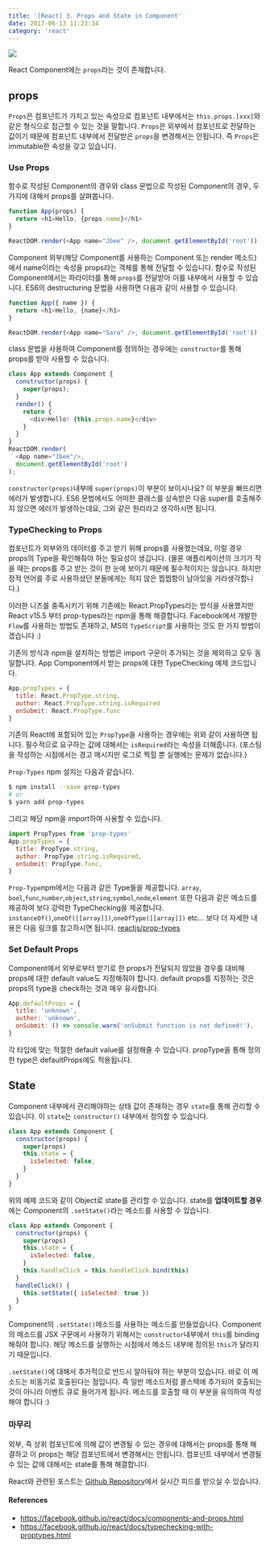 ```yaml
---
title: '[React] 3. Props and State in Component'
date: 2017-06-13 11:23:14
category: 'react'
---
```


![](/images/react_logo.png)

React Component에는 `props`라는 것이 존재합니다.

## props

`Props`은 컴포넌트가 가지고 있는 속성으로 컴포넌트 내부에서는 `this.props.[xxx]`와 같은 형식으로 접근할 수 있는 것을 말합니다. `Props`은 외부에서 컴포넌트로 전달하는 값이기 때문에 컴포넌트 내부에서 전달받은 `props`을 변경해서는 안됩니다. 즉 `Props`은 immutable한 속성을 갖고 있습니다.

### Use Props

함수로 작성된 Component의 경우와 class 문법으로 작성된 Component의 경우, 두 가지에 대해서 props를 살펴봅니다.

```js
function App(props) {
  return <h1>Hello, {props.name}</h1>
}

ReactDOM.render(<App name="Jbee" />, document.getElementById('root'))
```

Component 외부(해당 Component를 사용하는 Component 또는 render 메소드)에서 name이라는 속성을 props라는 객체를 통해 전달할 수 있습니다. 함수로 작성된 Component에서는 파라미터를 통해 `props`를 전달받아 이를 내부에서 사용할 수 있습니다. ES6의 destructuring 문법을 사용하면 다음과 같이 사용할 수 있습니다.

```js
function App({ name }) {
  return <h1>Hello, {name}</h1>
}

ReactDOM.render(<App name="Sara" />, document.getElementById('root'))
```

class 문법을 사용하여 Component를 정의하는 경우에는 `constructor`를 통해 props를 받아 사용할 수 있습니다.

```js
class App extends Component {
  constructor(props) {
    super(props);
  }
  render() {
    return {
      <div>Hello! {this.props.name}</div>
    }
  }
}
ReactDOM.render(
  <App name="Jbee"/>,
  document.getElementById('root')
);
```

`constructor(props)`내부에 `super(props)`이 부분이 보이시나요? 이 부분을 빠뜨리면 에러가 발생합니다. ES6 문법에서도 어떠한 클래스를 상속받은 다음 super를 호출해주지 않으면 에러가 발생하는데요, 그와 같은 원리라고 생각하시면 됩니다.

### TypeChecking to Props

컴포넌트가 외부와의 데이터를 주고 받기 위해 props를 사용했는데요, 이럴 경우 props의 Type을 확인해줘야 하는 필요성이 생깁니다. (물론 애플리케이션의 크기가 작을 때는 props를 주고 받는 것이 한 눈에 보이기 때문에 필수적이지는 않습니다. 하지만 정적 언어를 주로 사용하셨던 분들에게는 적지 않은 찝찝함이 남아있을 거라생각합니다.)

이러한 니즈를 충족시키기 위해 기존에는 React.PropTypes라는 방식을 사용했지만 React v15.5 부터 prop-types라는 npm을 통해 해결합니다. Facebook에서 개발한 `Flow`를 사용하는 방법도 존재하고, MS의 `TypeScript`를 사용하는 것도 한 가지 방법이겠습니다 :)

기존의 방식과 npm을 설치하는 방법은 import 구문이 추가되는 것을 제외하고 모두 동일합니다.
App Component에서 받는 props에 대한 TypeChecking 예제 코드입니다.

```js
App.propTypes = {
  title: React.PropType.string,
  author: React.PropType.string.isRequired
  onSubmit: React.PropType.func
}
```

기존의 React에 포함되어 있는 `PropType`을 사용하는 경우에는 위와 같이 사용하면 됩니다. 필수적으로 요구하는 값에 대해서는 `isRequired`라는 속성을 더해줍니다. (포스팅을 작성하는 시점에서는 경고 메시지만 로그로 찍힐 뿐 실행에는 문제가 없습니다.)

`Prop-Types` npm 설치는 다음과 같습니다.

```bash
$ npm install --save prop-types
# or
$ yarn add prop-types
```

그리고 해당 npm을 import하여 사용할 수 있습니다.

```js
import PropTypes from 'prop-types'
App.propTypes = {
  title: PropType.string,
  author: PropType.string.isRequired,
  onSubmit: PropType.func,
}
```

`Prop-Type`npm에서는 다음과 같은 Type들을 제공합니다.
`array`, `bool`,`func`,`number`,`object`,`string`,`symbol`,`node`,`element`
또한 다음과 같은 메소드를 제공하여 보다 강력한 TypeChecking을 제공합니다.
`instanceOf()`,`oneOf([[array]])`,`oneOfType([[array]])` etc...
보다 더 자세한 내용은 다음 링크를 참고하시면 됩니다. [reactjs/prop-types](https://github.com/reactjs/prop-types)

### Set Default Props

Component에서 외부로부터 받기로 한 props가 전달되지 않았을 경우를 대비해 props에 대한 default value도 지정해줘야 합니다. default props를 지정하는 것은 props의 type을 check하는 것과 매우 유사합니다.

```js
App.defaultProps = {
  title: 'unknown',
  author: 'unknown',
  onSubmit: () => console.warn('onSubmit function is not defined!'),
}
```

각 타입에 맞는 적절한 default value를 설정해줄 수 있습니다. propType을 통해 정의한 type은 defaultProps에도 적용됩니다.

## State

Component 내부에서 관리해야하는 상태 값이 존재하는 경우 `state`를 통해 관리할 수 있습니다. 이 `state`는 `constructor()` 내부에서 정의할 수 있습니다.

```js
class App extends Component {
  constructor(props) {
    super(props)
    this.state = {
      isSelected: false,
    }
  }
}
```

위의 예제 코드와 같이 Object로 state를 관리할 수 있습니다. state를 **업데이트할 경우**에는 Component의 `.setState()`라는 메소드를 사용할 수 있습니다.

```js
class App extends Component {
  constructor(props) {
    super(props)
    this.state = {
      isSelected: false,
    }
    this.handleClick = this.handleClick.bind(this)
  }
  handleClick() {
    this.setState({ isSelected: true })
  }
}
```

Component의 `.setState()`메소드를 사용하는 메소드를 만들었습니다. Component의 메소드를 JSX 구문에서 사용하기 위해서는 `constructor`내부에서 `this`를 binding해줘야 합니다. 해당 메소드를 실행하는 시점에서 메소드 내부에 정의된 `this`가 달라지기 때문입니다.

`.setState()`에 대해서 추가적으로 반드시 알아둬야 하는 부분이 있습니다. 바로 이 메소드는 비동기로 호출된다는 점입니다. 즉 일반 메소드처럼 콜스택에 추가되어 호출되는 것이 아니라 이벤트 큐로 들어가게 됩니다. 메소드를 호출할 때 이 부분을 유의하여 작성해야 합니다 :)

### 마무리

외부, 즉 상위 컴포넌트에 의해 값이 변경될 수 있는 경우에 대해서는 props를 통해 해결하고 이 props는 해당 컴포넌트에서 변경해서는 안됩니다. 컴포넌트 내부에서 변경될 수 있는 값에 대해서는 state를 통해 해결합니다.

React와 관련된 포스트는 [Github Repository](https://github.com/JaeYeopHan/react_tutorial_with_docs)에서 실시간 피드를 받으실 수 있습니다.

#### References

- https://facebook.github.io/react/docs/components-and-props.html
- https://facebook.github.io/react/docs/typechecking-with-proptypes.html
